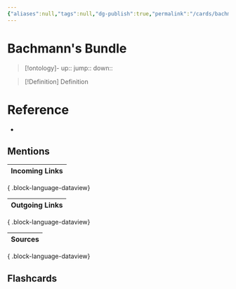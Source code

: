 ```yaml
---
{"aliases":null,"tags":null,"dg-publish":true,"permalink":"/cards/bachmann-s-bundle/","dgPassFrontmatter":true}
---
```


# Bachmann's Bundle

> [!ontology]-
> up:: 
> jump:: 
> down:: 

> [!Definition] Definition

# Reference

- 

## Mentions

| Incoming Links |
| -------------- |

{ .block-language-dataview}

| Outgoing Links |
| -------------- |

{ .block-language-dataview}

| Sources |
| ------- |

{ .block-language-dataview}

## Flashcards